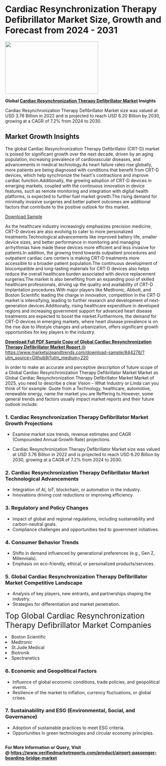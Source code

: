 <H1>Cardiac Resynchronization Therapy Defibrillator Market Size, Growth and Forecast from 2024 - 2031</H1><img class="aligncenter size-medium wp-image-584254" src="https://thirdeyenews.in/wp-content/uploads/2024/09/Global-Market-Research-300x168.jpeg" alt="" width="300" height="168" /><p><strong>Global&nbsp;<a href="https://www.marketsizeandtrends.com/download-sample/844276/?utm_source=Github8j?utm_medium=220">Cardiac Resynchronization Therapy Defibrillator Market</a> Insights</strong></p><p>Cardiac Resynchronization Therapy Defibrillator Market size was valued at USD 3.76 Billion in 2022 and is projected to reach USD 6.20 Billion by 2030, growing at a CAGR of 7.2% from 2024 to 2030.</p><p><h2>Market Growth Insights</h2> <p>The global Cardiac Resynchronization Therapy Defibrillator (CRT-D) market is poised for significant growth over the next decade, driven by an aging population, increasing prevalence of cardiovascular diseases, and advancements in medical technology.As heart failure rates rise globally, more patients are being diagnosed with conditions that benefit from CRT-D devices, which help synchronize the heart's contractions and improve cardiac function.Additionally, the growing adoption of CRT-D devices in emerging markets, coupled with the continuous innovation in device features, such as remote monitoring and integration with digital health platforms, is expected to further fuel market growth.The rising demand for minimally invasive surgeries and better patient outcomes are additional factors that contribute to the positive outlook for this market.</p> <p><a href="sample-download-link">Download Sample</a></p> <p>As the healthcare industry increasingly emphasizes precision medicine, CRT-D devices are also evolving to cater to more personalized treatments.Technological advancements like improved battery life, smaller device sizes, and better performance in monitoring and managing arrhythmias have made these devices more efficient and less invasive for patients.In addition, the growing trend towards outpatient procedures and outpatient cardiac care centers is making CRT-D treatments more accessible to a broader patient population.The continuous development of biocompatible and long-lasting materials for CRT-D devices also helps reduce the overall healthcare burden associated with device replacement surgeries.The market is also benefiting from an expanding pool of skilled healthcare professionals, driving up the quality and availability of CRT-D implantation procedures.With major players like Medtronic, Abbott, and Boston Scientific leading the charge in innovation, competition in the CRT-D market is intensifying, leading to further research and development of next-generation devices.Additionally, rising healthcare expenditure in developed regions and increasing government support for advanced heart disease treatments are expected to boost the market.Furthermore, the demand for CRT-D devices in emerging markets, where heart disease prevalence is on the rise due to lifestyle changes and urbanization, offers significant growth opportunities for key players in the industry.</p> <p><a href="get-more-link"></p><p><span class=""><strong>Download Full PDF Sample Copy of Global Cardiac Resynchronization Therapy Defibrillator Market Report</strong> @ <a href="https://www.marketsizeandtrends.com/download-sample/844276/?utm_source=Github8j?utm_medium=220" target="_blank">https://www.marketsizeandtrends.com/download-sample/844276/?utm_source=Github8j?utm_medium=220</a></span></p><p>In order to make an accurate and perceptive description of future scope of a Global&nbsp;Cardiac Resynchronization Therapy Defibrillator Market Market as Global&nbsp;Cardiac Resynchronization Therapy Defibrillator Market Market of 2025, you need to describe a clear Vision &ndash; What Industry or Linda can you think of for example: Quote from a Technology, healthcare, automotive, renewable energy, name the market you are Reffering to.However, some general trends and factors usually impact market reports and their future outlook include:</p><h3>1.&nbsp;<strong>Cardiac Resynchronization Therapy Defibrillator Market Growth Projections</strong></h3><ul><li>Examine market size trends, revenue estimates and CAGR (Compounded Annual Growth Rate) projections.</li><li><p>Cardiac Resynchronization Therapy Defibrillator Market size was valued at USD 3.76 Billion in 2022 and is projected to reach USD 6.20 Billion by 2030, growing at a CAGR of 7.2% from 2024 to 2030.</p></li></ul><h3>2.&nbsp;<strong>Cardiac Resynchronization Therapy Defibrillator Market Technological Advancements</strong></h3><ul><li>Integration of AI, IoT, blockchain, or automation in the industry.</li><li>Innovations driving cost reductions or improving efficiency.</li></ul><h3>3.&nbsp;<strong>Regulatory and Policy Changes</strong></h3><ul><li>Impact of global and regional regulations, including sustainability and carbon-neutral goals.</li><li>Compliance challenges and opportunities tied to government initiatives.</li></ul><h3>4.&nbsp;<strong>Consumer Behavior Trends</strong></h3><ul><li>Shifts in demand influenced by generational preferences (e.g., Gen Z, Millennials).</li><li>Emphasis on eco-friendly, ethical, or personalized products/services.</li></ul><h3>5.&nbsp;<strong>Global Cardiac Resynchronization Therapy Defibrillator Market Competitive Landscape</strong></h3><ul><li>Analysis of key players, new entrants, and partnerships shaping the industry.</li><li>Strategies for differentiation and market penetration.</li></ul><p data-pm-slice="1 1 []"><span style="color: inherit; font-family: inherit; font-size: 25px;">Top Global Cardiac Resynchronization Therapy Defibrillator Market Companies</span></p><div class="" data-test-id=""><p><li>Boston Scientific</li><li> Medtronic</li><li> St.Jude Medical</li><li> Biotronik</li><li> Spectranetics</li></p></div><h3>6.&nbsp;<strong>Economic and Geopolitical Factors</strong></h3><ul><li>Influence of global economic conditions, trade policies, and geopolitical events.</li><li>Resilience of the market to inflation, currency fluctuations, or global crises.</li></ul><h3>7.&nbsp;<strong>Sustainability and ESG (Environmental, Social, and Governance)</strong></h3><ul><li>Adoption of sustainable practices to meet ESG criteria.</li><li>Opportunities in green technologies and circular economy principles.</li></ul><h2><strong style="font-size: 14px;">For More Information or Query, Visit @&nbsp;</strong><a style="background-color: #ffffff; font-size: 14px;" href="https://www.marketsizeandtrends.com/report/cardiac-resynchronization-therapy-defibrillator-market/" target="_blank">https://www.verifiedmarketreports.com/product/airport-passenger-boarding-bridge-market</a></h2>
